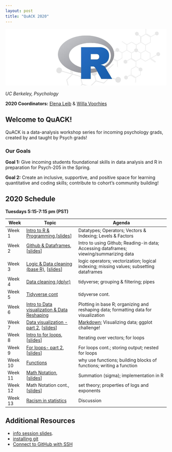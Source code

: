 ```yaml
---
layout: post
title: "QuACK 2020"
---
```


![img](r.jpeg)

 *UC Berkeley, Psychology*
 

**2020 Coordinators:** [Elena Leib](https://bungelab.berkeley.edu/graduate-students/) & [Willa Voorhies](https://cnl.berkeley.edu/people/willa-voorhies/)


## Welcome to QuACK! 
QuACK is a data-analysis workshop series for incoming psychology grads, created by and taught by Psych grads!


### Our Goals
  **Goal 1:** Give incoming students foundational skills in data analysis and R in preparation for Psych-205 in the Spring.
  
  
  **Goal 2:** Create an inclusive, supportive, and positive space for learning quantitative and coding skills; contribute to cohort’s community building!
   
  
## 2020 Schedule
**Tuesdays 5:15-7:15 pm (PST)**

|  Week | Topic | Agenda | 
| ------|-------|------- |
| Week 1| [Intro to R & Programming](https://github.com/UCB-Psychology-QuACK/week1_introR),[<a href="img/QuACK_Week1_Intro.pdf">slides</a>]|Datatypes; Operators; Vectors & Indexing; Levels & Factors|
| Week 2| [Github & Dataframes](https://github.com/UCB-Psychology-QuACK/week2_dataframes), [<a href="img/QuACK_Week2_github_post.pdf">slides</a>]   |Intro to using Github; Reading-in data; Accessing dataframes; viewing/summarizing data|
| Week 3| [Logic & Data cleaning (base R)](https://github.com/UCB-Psychology-QuACK/week3_datacleaning_baseR), [<a href="img/QuACK_Week3_logic_dataCleaning.pdf">slides</a>]|logic operators; vectorization; logical indexing; missing values; subsetting dataframes|
| Week 4| [Data cleaning (dplyr)](https://github.com/UCB-Psychology-QuACK/week4_datacleaning_tidyverse) |tidyverse; grouping & filtering; pipes|
| Week 5| [Tidyverse cont](https://github.com/UCB-Psychology-QuACK/week5_tidyverse_part2) |tidyverse cont. |
  | Week 6|[Intro to Data visualization & Data Reshaping](https://github.com/UCB-Psychology-QuACK/week6_reshaping_introDataVis) | Plotting in base R; organizing and reshaping data; formatting data for visualization |
  | Week 7| [Data visualization - part 2](https://github.com/UCB-Psychology-QuACK/week7_reshaping_ggplot), [<a href="img/Week 7- data Vis.pdf">slides</a>] |[Markdown](img/Week7_markdownOutput.pdf); Visualizing data; ggplot challenge!|
| Week 8| [Intro to for loops](https://github.com/UCB-Psychology-QuACK/week8_for_loops), [<a href="img/QuACK_Week8_for_loops.pdf">slides</a>] |Iterating over vectors; for loops|
 | Week 9| [For loops- part 2](https://github.com/UCB-Psychology-QuACK/week9_for_loops_part2/blob/master/README.md), [<a href="img/Week9_forloopscont.pdf">slides</a>] | For loops cont.; storing output; nested for loops |
 | Week 10| [Functions](https://github.com/UCB-Psychology-QuACK/week10_functions)| why use functions; building blocks of functions; writing a function|
 | Week 11| [Math Notation](https://github.com/UCB-Psychology-QuACK/week11_mathNotation), [<a href="img/summation.pdf">slides</a>]| Summation (sigma); implementation in R|
 | Week 12| Math Notation cont., [<a href="img/QuACK_Week13_LogsExps.pdf">slides</a>] | set theory; properties of logs and exponents| 
 | Week 13| [Racism in statistics](https://medium.com/swlh/is-statistics-racist-59cd4ddb5fa9)| Discussion|

 
 
 

## Additional Resources
 * <a href="img/QuACK_info_session.pdf">info session slides</a>.
 * [installing git](https://git-scm.com/book/en/v2/Getting-Started-Installing-Git)
 * [Connect to GitHub with SSH](https://kbroman.org/github_tutorial/pages/first_time.html)
 
 
